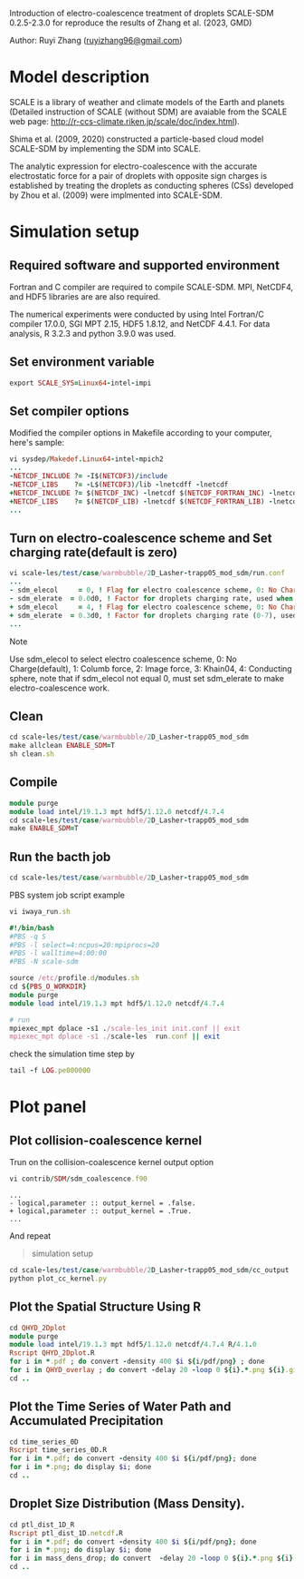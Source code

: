 Introduction of electro-coalescence treatment of droplets SCALE-SDM 0.2.5-2.3.0 for reproduce the results of Zhang et al. (2023, GMD)

Author: Ruyi Zhang (ruyizhang96@gmail.com)

# Model description

SCALE is a library of weather and climate models of the Earth and planets (Detailed instruction of SCALE (without SDM) are avaiable from the SCALE web page: http://r-ccs-climate.riken.jp/scale/doc/index.html). 

Shima et al. (2009, 2020) constructed a particle-based cloud model SCALE-SDM by implementing the SDM into SCALE. 

The analytic expression for electro-coalescence with the accurate electrostatic force for a pair of droplets with opposite sign charges is established by treating the droplets as conducting spheres (CSs) developed by Zhou et al. (2009) were implmented into SCALE-SDM.

# Simulation setup
## Required software and supported environment

Fortran and C compiler are required to compile SCALE-SDM. MPI, NetCDF4, and HDF5 libraries are are also required.

The numerical experiments were conducted by using Intel Fortran/C compiler 17.0.0, SGI MPT 2.15, HDF5 1.8.12, and NetCDF 4.4.1. For data analysis, R 3.2.3 and python 3.9.0 was used.

## Set environment variable
```ruby
export SCALE_SYS=Linux64-intel-impi
```

## Set compiler options
Modified the compiler options in Makefile according to your computer, here's sample:
```ruby
vi sysdep/Makedef.Linux64-intel-mpich2
...
-NETCDF_INCLUDE ?= -I$(NETCDF3)/include
-NETCDF_LIBS    ?= -L$(NETCDF3)/lib -lnetcdff -lnetcdf
+NETCDF_INCLUDE ?= $(NETCDF_INC) -lnetcdf $(NETCDF_FORTRAN_INC) -lnetcdff
+NETCDF_LIBS    ?= $(NETCDF_LIB) -lnetcdf $(NETCDF_FORTRAN_LIB) -lnetcdff $(HFD5_LIB) -lhdf5_hl -lhdf5 -lm -lz
...
```
## Turn on electro-coalescence scheme and Set charging rate(default is zero)
```ruby
vi scale-les/test/case/warmbubble/2D_Lasher-trapp05_mod_sdm/run.conf
...
- sdm_elecol	 = 0, ! Flag for electro coalescence scheme, 0: No Charge(default), 1: Columb force, 2: Image force, 3: Khain04, 4: Conducting sphere
- sdm_elerate  = 0.0d0, ! Factor for droplets charging rate, used when sdm_elecol!=0 
+ sdm_elecol	 = 4, ! Flag for electro coalescence scheme, 0: No Charge(default), 1: Columb force, 2: Image force, 3: Khain04, 4: Conducting sphere
+ sdm_elerate  = 0.3d0, ! Factor for droplets charging rate (0-7), used when sdm_elecol!=0 
...
```
> [!NOTE]
> Use sdm_elecol to select electro coalescence scheme, 0: No Charge(default), 1: Columb force, 2: Image force, 3: Khain04, 4: Conducting sphere, note that if sdm_elecol not equal 0, must set sdm_elerate to make electro-coalescence work.

## Clean 
```ruby
cd scale-les/test/case/warmbubble/2D_Lasher-trapp05_mod_sdm
make allclean ENABLE_SDM=T
sh clean.sh
```

## Compile
```ruby
module purge
module load intel/19.1.3 mpt hdf5/1.12.0 netcdf/4.7.4
cd scale-les/test/case/warmbubble/2D_Lasher-trapp05_mod_sdm
make ENABLE_SDM=T
```

## Run the bacth job
```ruby
cd scale-les/test/case/warmbubble/2D_Lasher-trapp05_mod_sdm
```
PBS system job script example
```ruby
vi iwaya_run.sh
```

```ruby
#!/bin/bash
#PBS -q S
#PBS -l select=4:ncpus=20:mpiprocs=20
#PBS -l walltime=4:00:00
#PBS -N scale-sdm

source /etc/profile.d/modules.sh
cd ${PBS_O_WORKDIR}
module purge
module load intel/19.1.3 mpt hdf5/1.12.0 netcdf/4.7.4

# run
mpiexec_mpt dplace -s1 ./scale-les_init init.conf || exit
mpiexec_mpt dplace -s1 ./scale-les  run.conf || exit
```
check the simulation time step by
```ruby
tail -f LOG.pe000000
```
# Plot panel
## Plot collision-coalescence kernel
Trun on the collision-coalescence kernel output option
```ruby
vi contrib/SDM/sdm_coalescence.f90
```
```
...
- logical,parameter :: output_kernel = .false. 
+ logical,parameter :: output_kernel = .True. 
...
```
And repeat 
>simulation setup

```ruby
cd scale-les/test/case/warmbubble/2D_Lasher-trapp05_mod_sdm/cc_output
python plot_cc_kernel.py
```
## Plot the Spatial Structure Using R
```ruby
cd QHYD_2Dplot
module purge
module load intel/19.1.3 mpt hdf5/1.12.0 netcdf/4.7.4 R/4.1.0
Rscript QHYD_2Dplot.R
for i in *.pdf ; do convert -density 400 $i ${i/pdf/png} ; done
for i in QHYD_overlay ; do convert -delay 20 -loop 0 ${i}.*.png ${i}.gif ; done
cd ..
```
## Plot the Time Series of Water Path and Accumulated Precipitation
```ruby
cd time_series_0D
Rscript time_series_0D.R
for i in *.pdf; do convert -density 400 $i ${i/pdf/png}; done
for i in *.png; do display $i; done
cd ..
```
## Droplet Size Distribution (Mass Density).
```ruby
cd ptl_dist_1D_R
Rscript ptl_dist_1D.netcdf.R
for i in *.pdf; do convert -density 400 $i ${i/pdf/png}; done
for i in *.png; do display $i; done
for i in mass_dens_drop; do convert  -delay 20 -loop 0 ${i}.*.png ${i}.gif; done
cd ..
```
